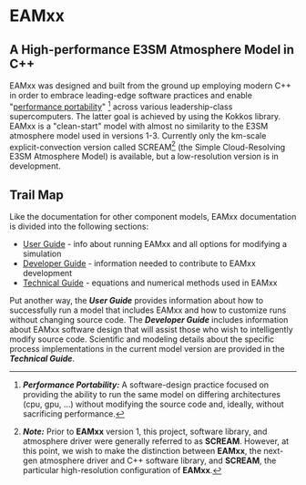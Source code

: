 # EAMxx

## A High-performance E3SM Atmosphere Model in C++

EAMxx was designed and built from the ground up employing modern C++ in order to
embrace leading-edge software practices and enable
"[performance portability](common/glossary.md#performance-portability)"
[^perf-port_def] across various
leadership-class supercomputers.
The latter goal is achieved by using the Kokkos library.
EAMxx is a "clean-start" model with almost no similarity to the E3SM atmosphere
model used in versions 1-3.
Currently only the km-scale explicit-convection version called
SCREAM[^eamxx_v_scream] (the Simple Cloud-Resolving E3SM Atmosphere Model) is
available, but a low-resolution version is in development.

## Trail Map

Like the documentation for other component models, EAMxx documentation is
divided into the following sections:

- [User Guide](user/index.md) - info about running EAMxx and all options
for modifying a simulation
- [Developer Guide](developer/dev_quickstart.md) - information needed to contribute
to EAMxx development
- [Technical Guide](technical/index.md) - equations and numerical methods used
in EAMxx

Put another way, the ***User Guide*** provides information about how to
successfully run a model that includes EAMxx and how to customize runs without
changing source code.
The ***Developer Guide*** includes information about EAMxx software design
that will assist those who wish to intelligently modify source code.
Scientific and modeling details about the specific process implementations
in the current model version are provided in the ***Technical Guide***.

<!-- !!! info "Super cool eamxx figure goes here" -->

<!-- ======================================================================= -->

[^perf-port_def]: ***Performance Portability:*** A software-design practice focused on providing the ability to run the same model on differing architectures (cpu, gpu, ...) without modifying the source code and, ideally, without sacrificing performance.
[^eamxx_v_scream]: ***Note:*** Prior to **EAMxx** version 1, this project, software library, and atmosphere driver were generally referred to as **SCREAM**. However, at this point, we wish to make the distinction between **EAMxx**, the next-gen atmosphere driver and C++ software library, and **SCREAM**, the particular high-resolution configuration of **EAMxx**.
